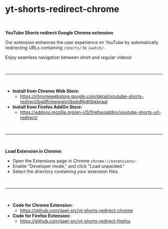 # yt-shorts-redirect-chrome

</br>

**YouTube Shorts redirect Google Chrome extension**

Our extension enhances the user experience on YouTube by automatically redirecting URLs containing `/shorts/` to `/watch/`.

Enjoy seamless navigation between short and regular videos!

</br>

---

</br>

- **Install from Chrome Web Store:**
  - https://chromewebstore.google.com/detail/youtube-shorts-redirect/bgdlfcleejgghcjjbpbdfkdhlbkknaal
- **Install from Firefox AddOn Store:**
  - https://addons.mozilla.org/en-US/firefox/addon/youtube-shorts-url-redirect/

</br>

---

</br>

**Load Extension in Chrome:**

- Open the Extensions page in Chrome `chrome://extensions/`.
- Enable "Developer mode," and click "Load unpacked."
- Select the directory containing your extension files.

</br>

---

</br>

- **Code for Chrome Extension:**
  - https://github.com/gael-src/yt-shorts-redirect-chrome
- **Code for Firefox Extension:**
  - https://github.com/gael-src/yt-shorts-redirect-firefox
